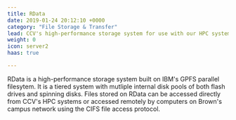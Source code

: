 ```yaml
---
title: RData
date: 2019-01-24 20:12:10 +0000
category: "File Storage & Transfer"
lead: CCV's high-performance storage system for use with our HPC systems.
weight: 0
icon: server2
haas: true

---
```

RData is a high-performance storage system built on IBM's GPFS parallel filesytem. It is a tiered system with mutliple internal disk pools of both flash drives and spinning disks. Files stored on RData can be accessed directly from CCV's HPC systems or accessed remotely by computers on Brown's campus network using the CIFS file access protocol.
